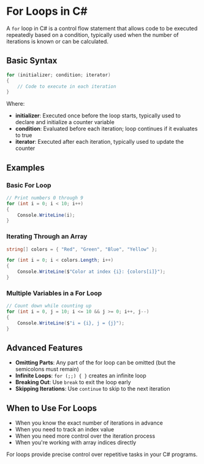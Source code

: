 # For Loops in C#

A `for` loop in C# is a control flow statement that allows code to be executed repeatedly based on a condition, typically used when the number of iterations is known or can be calculated.

## Basic Syntax

```csharp
for (initializer; condition; iterator)
{
    // Code to execute in each iteration
}
```

Where:
- **initializer**: Executed once before the loop starts, typically used to declare and initialize a counter variable
- **condition**: Evaluated before each iteration; loop continues if it evaluates to true
- **iterator**: Executed after each iteration, typically used to update the counter

## Examples

### Basic For Loop

```csharp
// Print numbers 0 through 9
for (int i = 0; i < 10; i++)
{
    Console.WriteLine(i);
}
```

### Iterating Through an Array

```csharp
string[] colors = { "Red", "Green", "Blue", "Yellow" };

for (int i = 0; i < colors.Length; i++)
{
    Console.WriteLine($"Color at index {i}: {colors[i]}");
}
```

### Multiple Variables in a For Loop

```csharp
// Count down while counting up
for (int i = 0, j = 10; i <= 10 && j >= 0; i++, j--)
{
    Console.WriteLine($"i = {i}, j = {j}");
}
```

## Advanced Features

- **Omitting Parts**: Any part of the for loop can be omitted (but the semicolons must remain)
- **Infinite Loops**: `for (;;) { }` creates an infinite loop
- **Breaking Out**: Use `break` to exit the loop early
- **Skipping Iterations**: Use `continue` to skip to the next iteration

## When to Use For Loops

- When you know the exact number of iterations in advance
- When you need to track an index value
- When you need more control over the iteration process
- When you're working with array indices directly

For loops provide precise control over repetitive tasks in your C# programs.